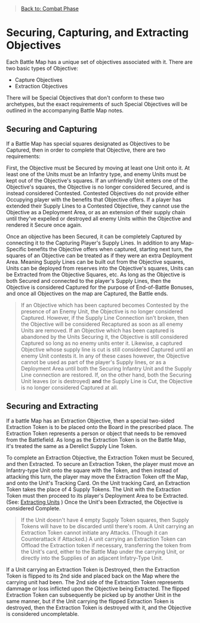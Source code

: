 > [Back to: Combat Phase](./CombatPhase.md)

# Securing, Capturing, and Extracting Objectives

Each Battle Map has a unique set of objectives associated with it. There are two basic types of Objective: 
- Capture Objectives
- Extraction Objectives

There will be Special Objectives that don't conform to these two archetypes, but the exact requirements of such Special Objectives will be outlined in the accompanying Battle Map notes.

## Securing and Capturing

If a Battle Map has special squares designated as Objectives to be Captured, then in order to complete that Objective, there are two requirements:  

First, the Objective must be Secured by moving at least one Unit onto it.  At least one of the Units must be an Infantry type, and enemy Units must be kept out of the Objective's squares.  If an unfriendly Unit enters one of the Objective's squares, the Objective is no longer considered Secured, and is instead considered Contested.  Contested Objectives do not provide either Occupying player with the benefits that Objective offers.  If a player has extended their Supply Lines to a Contested Objective, they cannot use the Objective as a Deployment Area, or as an extension of their supply chain until they've expelled or destroyed all enemy Units within the Objective and rendered it Secure once again.  

Once an objective has been Secured, it can be completely Captured by connecting it to the Capturing Player's Supply Lines.  In addition to any Map-Specific benefits the Objective offers when captured, starting next turn, the squares of an Objective can be treated as if they were an extra Deployment Area.  Meaning Supply Lines can be built out from the Objective squares, Units can be deployed from reserves into the Objective's squares, Units can be Extracted from the Objective Squares, etc.  As long as the Objective is both Secured and connected to the player's Supply Lines, then the Objective is considered Captured for the purpose of End-of-Battle Bonuses, and once all Objectives on the map are Captured, the Battle ends.  

> If an Objective which has been captured becomes Contested by the presence of an Enemy Unit, the Objective is no longer considered Captured.  However, if the Supply Line Connection isn't broken, then the Objective will be considered Recaptured as soon as all enemy Units are removed.  If an Objective which has been captured is abandoned by the Units Securing it, the Objective is still considered Captured so long as no enemy units enter it.  Likewise, a captured Objective whose supply line is cut is still considered Captured until an enemy Unit contests it.  In any of these cases however, the Objective cannot be used as part of the player's Supply lines, or as a Deployment Area until both the Securing Infantry Unit and the Supply Line connection are restored.  If, on the other hand, both the Securing Unit leaves (or is destroyed) **and** the Supply Line is Cut, the Objective is no longer considered Captured at all.

## Securing and Extracting

If a battle Map has an Extraction Objective, then a special two-sided Extraction Token is to be placed onto the Board in the prescribed place.  The Extraction Token represents a person or object that needs to be removed from the Battlefield.  As long as the Extraction Token is on the Battle Map, it's treated the same as a Derelict Supply Line Token.  

To complete an Extraction Objective, the Extraction Token must be Secured, and then Extracted.  To secure an Extraction Token, the player must move an Infantry-type Unit onto the square with the Token, and then instead of attacking this turn, the player may move the Extraction Token off the Map, and onto the Unit's Tracking Card.  On the Unit tracking Card, an Extraction Token takes the place of 4 Supply Tokens. The Unit with the Extraction Token must then proceed to its player's Deployment Area to be Extracted.  (See: [Extracting Units](./Deployment.md#Extraction) )  Once the Unit's been Extracted, the Objective is considered Complete. 

> If the Unit doesn't have 4 empty Supply Token squares, then Supply Tokens will have to be discarded until there's room.
> A Unit carrying an Extraction Token cannot initiate any Attacks. (Though it can Counterattack if Attacked.)
> A unit carrying an Extraction Token can Offload the Extraction token if necessary, transferring the token from the Unit's card, either to the Battle Map under the carrying Unit, or directly into the Supplies of an adjacent Infatry-Type Unit.  

If a Unit carrying an Extraction Token is Destroyed, then the Extraction Token is flipped to its 2nd side and placed back on the Map where the carrying unit had been.  The 2nd side of the Extraction Token represents dammage or loss inflicted upon the Objective being Extracted.  The flipped Extraction Token can subsequently be picked up by another Unit in the same manner, but if the Unit carrying the flipped Extraction Token is destroyed, then the Extraction Token is destroyed with it, and the Objective is considered uncompletable.  
